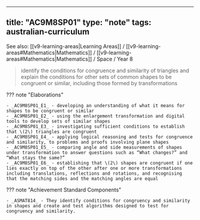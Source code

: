 
---
title: "AC9M8SP01"
type: "note"
tags: australian-curriculum
---

See also: [[v9-learning-areas|Learning Areas]] / [[v9-learning-areas#Mathematics|Mathematics]] / [[v9-learning-areas#Mathematics|Mathematics]] / Space / Year 8

> identify the conditions for congruence and similarity of triangles and explain the conditions for other sets of common shapes to be congruent or similar, including those formed by transformations

??? note "Elaborations"

	- _AC9M8SP01_E1_ - developing an understanding of what it means for shapes to be congruent or similar
	- _AC9M8SP01_E2_ - using the enlargement transformation and digital tools to develop sets of similar shapes
	- _AC9M8SP01_E3_ - investigating sufficient conditions to establish that \(2\) triangles are congruent
	- _AC9M8SP01_E4_ - applying logical reasoning and tests for congruence and similarity, to problems and proofs involving plane shapes
	- _AC9M8SP01_E5_ - comparing angle and side measurements of shapes under transformation to answer questions such as “What changes?” and “What stays the same?”
	- _AC9M8SP01_E6_ - establishing that \(2\) shapes are congruent if one lies exactly on top of the other after one or more transformations including translations, reflections and rotations, and recognising that the matching sides and the matching angles are equal
??? note "Achievement Standard Components"

	- _ASMAT814_ - They identify conditions for congruency and similarity in shapes and create and test algorithms designed to test for congruency and similarity.

[//begin]: # "Autogenerated link references for markdown compatibility"
[v9-learning-areas]: ..%2Fv9-learning-areas "Learning Areas"
[//end]: # "Autogenerated link references" 
